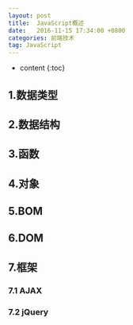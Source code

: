 ```yaml
---
layout: post
title:  JavaScript概述
date:   2016-11-15 17:34:00 +0800
categories: 前端技术
tag: JavaScript
---
```


* content
{:toc}


## 1.数据类型



## 2.数据结构



## 3.函数



## 4.对象



## 5.BOM



## 6.DOM



## 7.框架



### 7.1 AJAX



### 7.2 jQuery